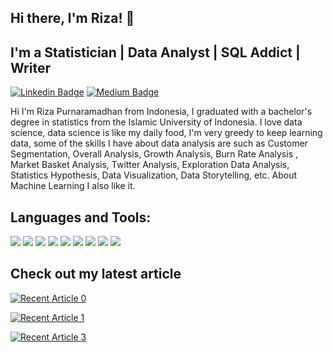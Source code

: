 ## Hi there, I'm Riza! 👋

## I'm a Statistician | Data Analyst | SQL Addict | Writer

[![Linkedin Badge](https://img.shields.io/badge/-LinkedIn-0e76a8?style=flat&labelColor=0e76a8&logo=linkedin&logoColor=white)](https://www.linkedin.com/in/riza-purnaramadhan-59552b168/) [![Medium Badge](https://img.shields.io/badge/-Medium-000000?style=flat&labelColor=000000&logo=Medium&link=https://medium.com/@rizapurnaramadhan)](https://medium.com/@rizapurnaramadhan)

Hi I'm Riza Purnaramadhan from Indonesia, I graduated with a bachelor's degree in statistics from the Islamic University of Indonesia. I love data science, data science is like my daily food, I'm very greedy to keep learning data, some of the skills I have about data analysis are such as Customer Segmentation, Overall Analysis, Growth Analysis, Burn Rate Analysis , Market Basket Analysis, Twitter Analysis, Exploration Data Analysis, Statistics Hypothesis, Data Visualization, Data Storytelling, etc. About Machine Learning I also like it.

## Languages and Tools:
<img src="https://img.shields.io/badge/Microsoft_Excel-217346?style=for-the-badge&logo=microsoft-excel&logoColor=white"/> <img src="https://img.shields.io/badge/MySQL-00000F?style=for-the-badge&logo=mysql&logoColor=white"/> <img src="https://img.shields.io/badge/PostgreSQL-316192?style=for-the-badge&logo=postgresql&logoColor=white"/> <img src="https://img.shields.io/badge/MariaDB-003545?style=for-the-badge&logo=mariadb&logoColor=white"/>  <img src="https://img.shields.io/badge/Python-3776AB?style=for-the-badge&logo=python&logoColor=white"/> <img src="https://img.shields.io/badge/R-276DC3?style=for-the-badge&logo=r&logoColor=white"/> <img src="https://img.shields.io/badge/Jupyter-F37626.svg?&style=for-the-badge&logo=Jupyter&logoColor=white"/> <img src="https://img.shields.io/badge/PowerBI-F2C811?style=for-the-badge&logo=Power%20BI&logoColor=white"/> <img src="https://img.shields.io/badge/Colab-F9AB00?style=for-the-badge&logo=googlecolab&color=525252"/> 

## Check out my latest article

<a target="_blank" href="https://github-readme-medium-recent-article.vercel.app/medium/@rizapurnaramadhan/0"><img src="https://github-readme-medium-recent-article.vercel.app/medium/@rizapurnaramadhan/0" alt="Recent Article 0"> 
  

<a target="_blank" href="https://github-readme-medium-recent-article.vercel.app/medium/@rizapurnaramadhan/1"><img src="https://github-readme-medium-recent-article.vercel.app/medium/@rizapurnaramadhan/1" alt="Recent Article 1"> 


<a target="_blank" href="https://github-readme-medium-recent-article.vercel.app/medium/@rizapurnaramadhan/3"><img src="https://github-readme-medium-recent-article.vercel.app/medium/@rizapurnaramadhan/3" alt="Recent Article 3"> 
